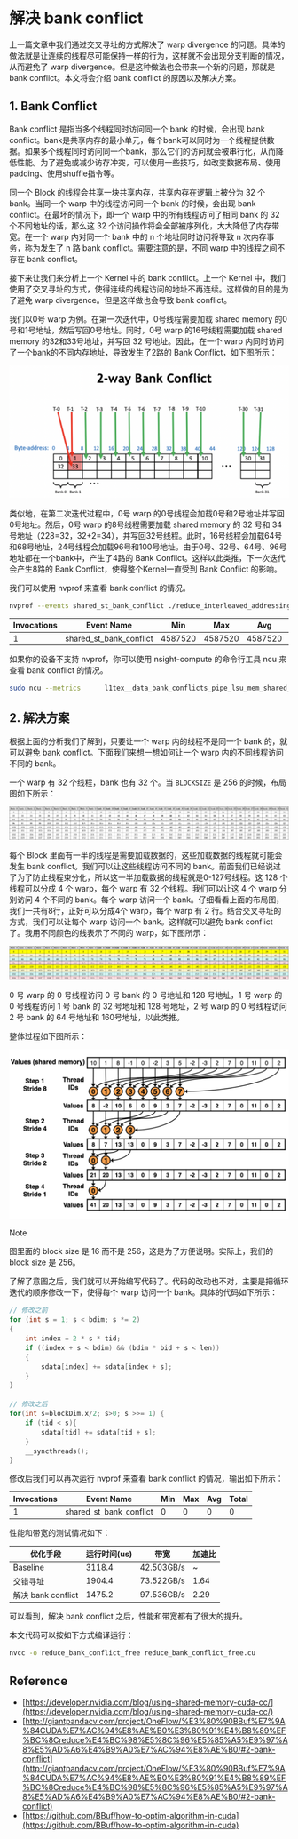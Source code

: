 # 解决 bank conflict

上一篇文章中我们通过交叉寻址的方式解决了 warp divergence 的问题。具体的做法就是让连续的线程尽可能保持一样的行为，这样就不会出现分支判断的情况，从而避免了 warp divergence。但是这种做法也会带来一个新的问题，那就是 bank conflict。本文将会介绍 bank conflict 的原因以及解决方案。

## 1. Bank Conflict

Bank conflict 是指当多个线程同时访问同一个 bank 的时候，会出现 bank conflict。bank是共享内存的最小单元，每个bank可以同时为一个线程提供数据。如果多个线程同时访问同一个bank，那么它们的访问就会被串行化，从而降低性能。为了避免或减少访存冲突，可以使用一些技巧，如改变数据布局、使用padding、使用shuffle指令等。

同一个 Block 的线程会共享一块共享内存，共享内存在逻辑上被分为 32 个 bank。当同一个 warp 中的线程访问同一个 bank 的时候，会出现 bank conflict。在最坏的情况下，即一个 warp 中的所有线程访问了相同 bank 的 32 个不同地址的话，那么这 32 个访问操作将会全部被序列化，大大降低了内存带宽。在一个 warp 内对同一个 bank 中的 n 个地址同时访问将导致 n 次内存事务，称为发生了 n 路 bank conflict。需要注意的是，不同 warp 中的线程之间不存在 bank conflict。

接下来让我们来分析上一个 Kernel 中的 bank conflict。上一个 Kernel 中，我们使用了交叉寻址的方式，使得连续的线程访问的地址不再连续。这样做的目的是为了避免 warp divergence。但是这样做也会导致 bank conflict。

我们以0号 warp 为例。在第一次迭代中，0号线程需要加载 shared memory 的0号和1号地址，然后写回0号地址。同时，0号 warp 的16号线程需要加载 shared memory 的32和33号地址，并写回 32 号地址。因此，在一个 warp 内同时访问了一个bank的不同内存地址，导致发生了2路的 Bank Conflict，如下图所示：

![picture 1](images/ef322be7c3e5b6b9be69d2b90e88083f50569a58a97129f348e483b946ab4edf.png)  

类似地，在第二次迭代过程中，0号 warp 的0号线程会加载0号和2号地址并写回0号地址。然后，0号 warp 的8号线程需要加载 shared memory 的 32 号和 34 号地址（228=32，32+2=34），并写回32号线程。此时，16号线程会加载64号和68号地址，24号线程会加载96号和100号地址。由于0号、32号、64号、96号地址都在一个bank中，产生了4路的 Bank Conflict。这样以此类推，下一次迭代会产生8路的 Bank Conflict，使得整个Kernel一直受到 Bank Conflict 的影响。

我们可以使用 nvprof 来查看 bank conflict 的情况。

```bash
nvprof --events shared_st_bank_conflict ./reduce_interleaved_addressing
```

| Invocations | Event Name               | Min      | Max      | Avg      | Total    |
|-------------|--------------------------|----------|----------|----------|----------|
| 1           | shared_st_bank_conflict | 4587520  | 4587520  | 4587520  | 4587520  |


如果你的设备不支持 nvprof，你可以使用 nsight-compute 的命令行工具 ncu 来查看 bank conflict 的情况。

```bash
sudo ncu --metrics      l1tex__data_bank_conflicts_pipe_lsu_mem_shared_op_st.sum  ./reduce_interleaved_addressing
```


## 2. 解决方案

根据上面的分析我们了解到，只要让一个 warp 内的线程不是同一个 bank 的，就可以避免 bank conflict。下面我们来想一想如何让一个 warp 内的不同线程访问不同的 bank。

一个 warp 有 32 个线程，bank 也有 32 个。当 `BLOCKSIZE` 是 256 的时候，布局图如下所示：

![picture 3](images/7c9ce0996f0a32f29890e52e42291fdd2993502630aa5632c298598604144630.png)

每个 Block 里面有一半的线程是需要加载数据的，这些加载数据的线程就可能会发生 bank conflict。我们可以让这些线程访问不同的 bank。前面我们已经说过了为了防止线程束分化，所以这一半加载数据的线程就是0-127号线程。这 128 个线程可以分成 4 个 warp，每个 warp 有 32 个线程。我们可以让这 4 个 warp 分别访问 4 个不同的 bank。每个 warp 访问一个 bank。仔细看看上面的布局图，我们一共有8行，正好可以分成4个 warp，每个 warp 有 2 行。结合交叉寻址的方式，我们可以让每个 warp 访问一个 bank。这样就可以避免 bank conflict 了。我用不同颜色的线表示了不同的 warp，如下图所示：

![picture 4](images/e69b477993846936b270e82a37615c00424010cd8003f429354aa27325c96f57.png)  

0 号 warp 的 0 号线程访问 0 号 bank 的 0 号地址和 128 号地址，1 号 warp 的 0 号线程访问 1 号 bank 的 32 号地址和 128 号地址，2 号 warp 的 0 号线程访问 2 号 bank 的 64 号地址和 160号地址，以此类推。

整体过程如下图所示：

![picture 6](images/0f65c7d9e911014e31ddd84c583dea859ba24ebd48715c2680eb604e7ebb9a2b.png)  

> [!NOTE]
> 图里面的 block size 是 16 而不是 256，这是为了方便说明。实际上，我们的 block size 是 256。

了解了意图之后，我们就可以开始编写代码了。代码的改动也不对，主要是把循环迭代的顺序修改一下，使得每个 warp 访问一个 bank。具体的代码如下所示：

```cpp
// 修改之前
for (int s = 1; s < bdim; s *= 2)
{
    int index = 2 * s * tid;
    if ((index + s < bdim) && (bdim * bid + s < len))
    {
        sdata[index] += sdata[index + s];
    }
}

// 修改之后
for(int s=blockDim.x/2; s>0; s >>= 1) {
    if (tid < s){
        sdata[tid] += sdata[tid + s];
    }
    __syncthreads();
}
```

修改后我们可以再次运行 nvprof 来查看 bank conflict 的情况，输出如下所示：

| Invocations | Event Name               | Min      | Max      | Avg      | Total    |
|-------------|--------------------------|----------|----------|----------|----------|
| 1           | shared_st_bank_conflict | 0  | 0  | 0  | 0  |

性能和带宽的测试情况如下：

| 优化手段 | 运行时间(us) | 带宽 | 加速比 |
| --- | --- | --- | --- |
| Baseline | 3118.4 | 42.503GB/s | ~ |
| 交错寻址 | 1904.4 | 73.522GB/s | 1.64 |
| 解决 bank conflict | 1475.2 | 97.536GB/s | 2.29 |

可以看到，解决 bank conflict 之后，性能和带宽都有了很大的提升。

本文代码可以按如下方式编译运行：

```bash
nvcc -o reduce_bank_conflict_free reduce_bank_conflict_free.cu
```

## Reference 

- [https://developer.nvidia.com/blog/using-shared-memory-cuda-cc/](https://developer.nvidia.com/blog/using-shared-memory-cuda-cc/)
- [http://giantpandacv.com/project/OneFlow/%E3%80%90BBuf%E7%9A%84CUDA%E7%AC%94%E8%AE%B0%E3%80%91%E4%B8%89%EF%BC%8Creduce%E4%BC%98%E5%8C%96%E5%85%A5%E9%97%A8%E5%AD%A6%E4%B9%A0%E7%AC%94%E8%AE%B0/#2-bank-conflict](http://giantpandacv.com/project/OneFlow/%E3%80%90BBuf%E7%9A%84CUDA%E7%AC%94%E8%AE%B0%E3%80%91%E4%B8%89%EF%BC%8Creduce%E4%BC%98%E5%8C%96%E5%85%A5%E9%97%A8%E5%AD%A6%E4%B9%A0%E7%AC%94%E8%AE%B0/#2-bank-conflict)
- [https://github.com/BBuf/how-to-optim-algorithm-in-cuda](https://github.com/BBuf/how-to-optim-algorithm-in-cuda)

